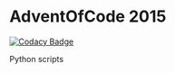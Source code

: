 # AdventOfCode 2015

[![Codacy Badge](https://api.codacy.com/project/badge/Grade/3a25ac4bc8334949a0133a9a415be354)](https://www.codacy.com/app/lubiedak/adventOfCode?utm_source=github.com&utm_medium=referral&utm_content=lubiedak/adventOfCode&utm_campaign=badger)

Python scripts
